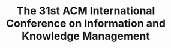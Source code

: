 ---
title: The 31st ACM International Conference on Information and Knowledge Management
website: https://www.cikm2022.org/
category: information-retrieval
timezone: AoE
published: 2022-03-08
updated: 2022-03-08
important_dates:
    - title: Full & Applied Papers Abstract Deadline
      date: 2022-05-12 23:59:59
    - title: Full & Applied Papers Final Deadline
      date: 2022-05-19 23:59:59
    - title: Short Papers Abstract Deadline
      date: 2022-05-26 23:59:59
    - title: Short Papers Final Deadline
      date: 2022-06-02 23:59:59
    - title: Demo Papers Deadline
      date: 2022-06-16 23:59:59
    - title: Papers Notifications
      date: 2022-08-01 23:59:59
    - title: Camera Ready Deadline
      date: 2022-08-15 23:59:59
---